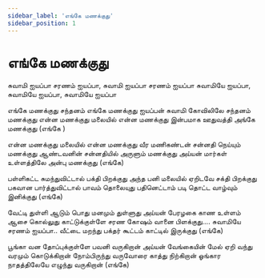 ```yaml
---
sidebar_label: 'எங்கே மணக்குது'
sidebar_position: 1
---
```


# **எங்கே மணக்குது**

சுவாமி ஐயப்பா சரணம் ஐயப்பா, சுவாமி ஐயப்பா சரணம் ஐயப்பா
சுவாமியே ஐயப்பா, சுவாமியே ஐயப்பா, சுவாமியே ஐயப்பா


எங்கே மணக்குது சந்தனம் எங்கே மணக்குது
ஐயப்பன் சுவாமி கோவிலிலே சந்தனம் மணக்குது
என்ன மணக்குது மலையில் என்ன மணக்குது
இன்பமாக ஊதுவத்தி அங்கே மணக்குது (எங்கே )

என்ன மணக்குது மலையில் என்ன மணக்குது
வீர மணிகண்டன் சன்னதி நெய்யும் மணக்குது
ஆண்டவனின் சன்னதியில் அருளும் மணக்குது
அய்யன் மார்கள் உள்ளத்திலே அன்பு மணக்குது (எங்கே)
 
பள்ளிகட்ட சுமந்துவிட்டால் பக்தி பிறக்குது
அந்த பனி மலையில் ஏறிடவே சக்தி பிறக்குது
பகவான பார்த்துவிட்டால் பாவம் தொலையுது
பதினெட்டாம் படி தொட்ட வாழ்வும் இனிக்குது (எங்கே)
 
வேட்டி துள்ளி ஆடும் பொது மனமும் துள்ளுது
அய்யன் பேரழகை காண உள்ளம் ஆசை கொல்லுது
காட்டுக்குள்ளே சரண கோஷம் வானை பிளக்குது.... சுவாமியே சரணம் ஐயப்பா..
வீட்டை மறந்து பக்தர் கூட்டம் காட்டில் இருக்குது (எங்கே)

 
பூங்கா வன தோப்புக்குள்ளே பவனி வருகிறான்
அய்யன் வேங்கையின் மேல் ஏறி வந்து வரமும் கொடுக்கிறான்
நோம்பிருந்து வருவோரை காத்து நிற்கிறான்
ஓங்கார நாதத்திலேயே எழுந்து வருகிறான் (எங்கே)

